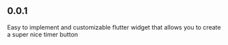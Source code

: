 ## 0.0.1

Easy to implement and customizable flutter widget that allows you to create a super nice timer button
